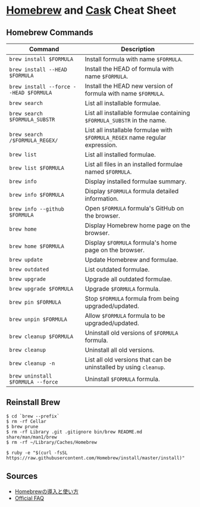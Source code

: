 # [Homebrew](http://brew.sh/) and [Cask](http://caskroom.io/) Cheat Sheet

## Homebrew Commands

Command|Description
-------|----------------
`brew install $FORMULA` | Install formula with name `$FORMULA`.
`brew install --HEAD $FORMULA` | Install the HEAD of formula with name `$FORMULA`.
`brew install --force --HEAD $FORMULA` | Install the HEAD new version of formula with name `$FORMULA`.
`brew search` | List all installable formulae.
`brew search $FORMULA_SUBSTR` | List all installable formulae containing `$FORMULA_SUBSTR` in the name.
`brew search /$FORMULA_REGEX/` | List all installable formulae with `$FORMULA_REGEX` name regular expression.
`brew list` | List all installed formulae.
`brew list $FORMULA` | List all files in an installed formulae named `$FORMULA`.
`brew info` | Display installed formulae summary.
`brew info $FORMULA` | Display `$FORMULA` formula detailed information.
`brew info --github $FORMULA` | Open `$FORMULA` formula's GitHub on the browser.
`brew home` | Display Homebrew home page on the browser.
`brew home $FORMULA` | Display `$FORMULA` formula's home page on the browser.
`brew update` | Update Homebrew and formulae.
`brew outdated` | List outdated formulae.
`brew upgrade` | Upgrade all outdated formulae.
`brew upgrade $FORMULA` | Upgrade `$FORMULA` formula.
`brew pin $FORMULA` | Stop `$FORMULA` formula from being upgraded/updated.
`brew unpin $FORMULA` | Allow `$FORMULA` formula to be upgraded/updated.
`brew cleanup $FORMULA` | Uninstall old versions of `$FORMULA` formula.
`brew cleanup` | Uninstall all old versions.
`brew cleanup -n` | List all old versions that can be uninstalled by using `cleanup`.
`brew uninstall $FORMULA --force` | Uninstall `$FORMULA` formula.

## Reinstall Brew

```
$ cd `brew --prefix`
$ rm -rf Cellar
$ brew prune
$ rm -rf Library .git .gitignore bin/brew README.md share/man/man1/brew
$ rm -rf ~/Library/Caches/Homebrew

$ ruby -e "$(curl -fsSL https://raw.githubusercontent.com/Homebrew/install/master/install)"
```

## Sources
- [Homebrewの導入と使い方](http://tech.caph.jp/2011/04/06/homebrew%E3%81%AE%E5%B0%8E%E5%85%A5%E3%81%A8%E4%BD%BF%E3%81%84%E6%96%B9/)
- [Official FAQ](https://github.com/Homebrew/homebrew/blob/master/share/doc/homebrew/FAQ.md)
